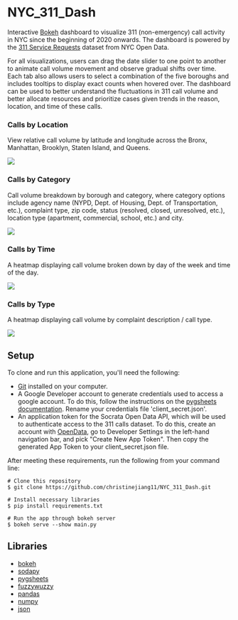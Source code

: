# NYC_311_Dash
Interactive [Bokeh](https://docs.bokeh.org/en/latest/index.html) dashboard to visualize 311 (non-emergency) call activity in NYC since the beginning of 2020 onwards. The dashboard is powered by the [311 Service Requests](https://data.cityofnewyork.us/Social-Services/311-Service-Requests-from-2010-to-Present/erm2-nwe9) dataset from NYC Open Data.

For all visualizations, users can drag the date slider to one point to another to animate call volume movement and observe gradual shifts over time. Each tab also allows users to select a combination of the five boroughs and includes tooltips to display exact counts when hovered over. The dashboard can be used to better understand the fluctuations in 311 call volume and better allocate resources and prioritize cases given trends in the reason, location, and time of these calls. 

### Calls by Location
View relative call volume by latitude and longitude across the Bronx, Manhattan, Brooklyn, Staten Island, and Queens. 

![](mapgif.gif)

### Calls by Category
Call volume breakdown by borough and category, where category options include agency name (NYPD, Dept. of Housing, Dept. of Transportation, etc.), complaint type, zip code, status (resolved, closed, unresolved, etc.), location type (apartment, commercial, school, etc.) and city. 

![](categorygif.gif)

### Calls by Time
A heatmap displaying call volume broken down by day of the week and time of the day. 

![](timegif.gif)

### Calls by Type
A heatmap displaying call volume by complaint description / call type. 

![](typegif.gif)

## Setup
To clone and run this application, you'll need the following:
- [Git](https://git-scm.com/) installed on your computer. 
- A Google Developer account to generate credentials used to access a google account. To do this, follow the instructions on the [pygsheets documentation](https://pygsheets.readthedocs.io/en/stable/authorization.html). Rename your credentials file 'client_secret.json'. 
- An application token for the Socrata Open Data API, which will be used to authenticate access to the 311 calls dataset. To do this, create an account with [OpenData](https://opendata.socrata.com/login), go to Developer Settings in the left-hand navigation bar, and pick "Create New App Token". Then copy the generated App Token to your client_secret.json file. 

After meeting these requirements, run the following from your command line:
```
# Clone this repository
$ git clone https://github.com/christinejiang11/NYC_311_Dash.git

# Install necessary libraries
$ pip install requirements.txt

# Run the app through bokeh server
$ bokeh serve --show main.py
```

## Libraries
- [bokeh](https://docs.bokeh.org/en/latest/index.html)
- [sodapy](https://github.com/xmunoz/sodapy)
- [pygsheets](https://pygsheets.readthedocs.io/en/stable/)
- [fuzzywuzzy](https://github.com/seatgeek/fuzzywuzzy)
- [pandas](https://pandas.pydata.org/pandas-docs/stable/index.html)
- [numpy](https://numpy.org)
- [json](https://docs.python.org/3/library/json.html)

